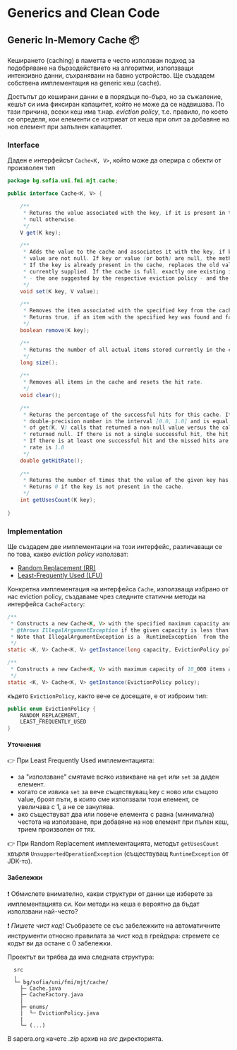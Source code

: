 # Generics and Clean Code

## Generic In-Memory Cache :package:

Кеширането (caching) в паметта е често използван подход за подобряване на бързодействието на алгоритми, използващи интензивно данни, съхранявани на бавно устройство.
Ще създадем собствена имплементация на generic кеш (cache).

Достъпът до кеширани данни е в порядъци по-бърз, но за съжаление, кешът си има фиксиран капацитет, който не може да се надвишава. По тази причина, всеки кеш има т.нар. *eviction policy*, т.е. правило, по което се определя, кои елементи се изтриват от кеша при опит за добавяне на нов елемент при запълнен капацитет.

### Interface

Даден е интерфейсът `Cache<K, V>`, който може да оперира с обекти от произволен тип

```java
package bg.sofia.uni.fmi.mjt.cache;

public interface Cache<K, V> {

    /**
     * Returns the value associated with the key, if it is present in the cache, or
     * null otherwise.
     */
    V get(K key);

    /**
     * Adds the value to the cache and associates it with the key, if both key and
     * value are not null. If key or value (or both) are null, the method does nothing.
     * If the key is already present in the cache, replaces the old value with the
     * currently supplied. If the cache is full, exactly one existing item is removed
     * - the one suggested by the respective eviction policy - and the new key-value pair is added
     */
    void set(K key, V value);

    /**
     * Removes the item associated with the specified key from the cache.
     * Returns true, if an item with the specified key was found and false otherwise.
     */
    boolean remove(K key);

    /**
     * Returns the number of all actual items stored currently in the cache.
     */
    long size();

    /**
     * Removes all items in the cache and resets the hit rate.
     */
    void clear();

    /**
     * Returns the percentage of the successful hits for this cache. It is a
     * double-precision number in the interval [0.0, 1.0] and is equal to the ratio
     * of get(K, V) calls that returned a non-null value versus the calls that
     * returned null. If there is not a single successful hit, the hit rate is 0.0.
     * If there is at least one successful hit and the missed hits are zero, the hit
     * rate is 1.0
     */
    double getHitRate();
    
    /**
     * Returns the number of times that the value of the given key has been accessed.
     * Returns 0 if the key is not present in the cache.
     */
    int getUsesCount(K key);
    
}
```

### Implementation

Ще създадем две имплементации на този интерфейс, различаващи се по това, какво *eviction policy* използват:

- [Random Replacement (RR)](https://en.wikipedia.org/wiki/Cache_replacement_policies#Random_replacement_(RR))
- [Least-Frequently Used (LFU)](https://en.wikipedia.org/wiki/Cache_replacement_policies#Least-frequently_used_(LFU))

Конкретна имплементация на интерфейса `Cache`, използваща избрано от нас eviction policy, създаваме чрез следните статични методи на интерфейса `CacheFactory`:

```java
/**
 * Constructs a new Cache<K, V> with the specified maximum capacity and eviction policy
 * @throws IllegalArgumentException if the given capacity is less than or equal to zero.
 * Note that IllegalArgumentException is a `RuntimeException` from the JDK
 */
static <K, V> Cache<K, V> getInstance(long capacity, EvictionPolicy policy);

/**
 * Constructs a new Cache<K, V> with maximum capacity of 10_000 items and the specified eviction policy 
 */
static <K, V> Cache<K, V> getInstance(EvictionPolicy policy); 
```

където `EvictionPolicy`, както вече се досещате, е от изброим тип:

```java
public enum EvictionPolicy {
    RANDOM_REPLACEMENT,
    LEAST_FREQUENTLY_USED
}
```

#### Уточнения

:point_right: При Least Frequently Used имплементацията:
- за "използване" смятаме всяко извикване на `get` или `set` за даден елемент.
- когато се извика `set` за вече съществуващ key с ново или същото value, броят пъти, в които сме използвали този елемент, се увеличава с 1, а не се занулява.
- ако съществуват два или повече елемента с равна (минимална) честота на използване, при добавяне на нов елемент при пълен кеш, трием произволен от тях.

:point_right: При Random Replacement имплементацията, методът `getUsesCount` хвърля `UnsupportedOperationException` (съществуващ `RuntimeException` от JDK-то).

#### Забележки

:exclamation: Обмислете внимателно, какви структури от данни ще изберете за имплементацията си. Кои методи на кеша е вероятно да бъдат използвани най-често?

:exclamation: *Пишете чист код*! Съобразете се със забележките на автоматичните инструменти относно правилата за чист код в грейдъра: стремете се кодът ви да остане с 0 забележки.

Проектът ви трябва да има следната структура:

```
  src
  ╷
  └─ bg/sofia/uni/fmi/mjt/cache/
    ├─ Cache.java
    ├─ CacheFactory.java
    |
    ├─ enums/
    |  └─ EvictionPolicy.java
    | 
    └─ (...)
```
В sapera.org качете *.zip* архив на *src* директорията.
